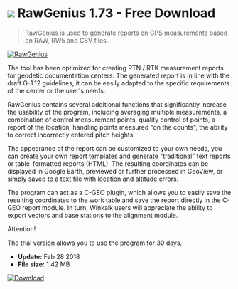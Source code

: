 # ![](https://cdn.softexe.net/static/icon/win.gif) RawGenius 1.73 - Free Download

> RawGenius is used to generate reports on GPS measurements based on RAW, RW5 and CSV files.

[![RawGenius](https://gallery.dpcdn.pl/imgc/Tools/77320/g_-_420x350_1.5_-_x20170825141917_0.jpg)](https://softexe.net/win/business/other/rawgenius:pRfRh.html)

The tool has been optimized for creating RTN / RTK measurement reports for geodetic documentation centers. The generated report is in line with the draft G-1.12 guidelines, it can be easily adapted to the specific requirements of the center or the user's needs.
 
 RawGenius contains several additional functions that significantly increase the usability of the program, including averaging multiple measurements, a combination of control measurement points, quality control of points, a report of the location, handling points measured "on the counts", the ability to correct incorrectly entered pitch heights.
 
 The appearance of the report can be customized to your own needs, you can create your own report templates and generate "traditional" text reports or table-formatted reports (HTML). The resulting coordinates can be displayed in Google Earth, previewed or further processed in GeoView, or simply saved to a text file with location and altitude errors.
 
 The program can act as a C-GEO plugin, which allows you to easily save the resulting coordinates to the work table and save the report directly in the C-GEO report module. In turn, Winkalk users will appreciate the ability to export vectors and base stations to the alignment module.
 
 Attention!
 
 The trial version allows you to use the program for 30 days.


- **Update:** Feb 28 2018
- **File size:** 1.42 MB

[![Download](https://cdn.softexe.net/static/img/download.png)](https://softexe.net/win/business/other/rawgenius:pRfRh.html)


